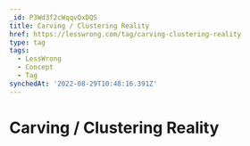 ```yaml
---
_id: P3Wd3f2cWqqvQxDQS
title: Carving / Clustering Reality
href: https://lesswrong.com/tag/carving-clustering-reality
type: tag
tags:
  - LessWrong
  - Concept
  - Tag
synchedAt: '2022-08-29T10:48:16.391Z'
---
```

# Carving / Clustering Reality

